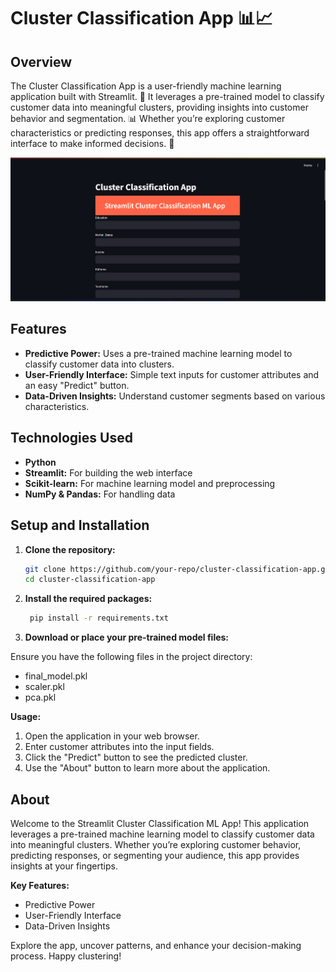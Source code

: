 # Cluster Classification App 📊📈



## Overview

The Cluster Classification App is a user-friendly machine learning application built with Streamlit. 🤖 It leverages a pre-trained model to classify customer data into meaningful clusters, providing insights into customer behavior and segmentation. 📊 Whether you’re exploring customer characteristics or predicting responses, this app offers a straightforward interface to make informed decisions. 🚀

![Cluster Classification App](assets/image.png)


## Features

- **Predictive Power:** Uses a pre-trained machine learning model to classify customer data into clusters.
- **User-Friendly Interface:** Simple text inputs for customer attributes and an easy "Predict" button.
- **Data-Driven Insights:** Understand customer segments based on various characteristics.

## Technologies Used

- **Python**
- **Streamlit:** For building the web interface
- **Scikit-learn:** For machine learning model and preprocessing
- **NumPy & Pandas:** For handling data

## Setup and Installation

1. **Clone the repository:**

   ```bash
   git clone https://github.com/your-repo/cluster-classification-app.git
   cd cluster-classification-app

   ```

2. **Install the required packages:**

   ```bash
    pip install -r requirements.txt
   ```

3. **Download or place your pre-trained model files:**

Ensure you have the following files in the project directory:

- final_model.pkl
- scaler.pkl
- pca.pkl

 **Usage:**

1. Open the application in your web browser.
2. Enter customer attributes into the input fields.
3. Click the "Predict" button to see the predicted cluster.
4. Use the "About" button to learn more about the application.

## About

Welcome to the Streamlit Cluster Classification ML App! This application leverages a pre-trained machine learning model to classify customer data into meaningful clusters. Whether you’re exploring customer behavior, predicting responses, or segmenting your audience, this app provides insights at your fingertips.

**Key Features:**

- Predictive Power
- User-Friendly Interface
- Data-Driven Insights

Explore the app, uncover patterns, and enhance your decision-making process. Happy clustering!
